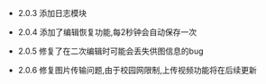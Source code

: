 - 2.0.3
添加日志模块

- 2.0.4
添加了编辑恢复功能,每2秒钟会自动保存一次

- 2.0.5
修复了在二次编辑时可能会丢失供图信息的bug

- 2.0.6
修复图片传输问题,由于校园网限制,上传视频功能将在后续更新